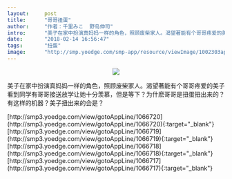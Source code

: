 ```yaml
---
layout:     post
title:      "哥哥扭蛋"
author:     "作者：千里みこ  野岛伸司"
intro:      "美子在家中扮演真妈妈一样的角色，照顾废柴家人。渴望著能有个哥哥疼爱的美子看到同学有哥哥接送放学让她十分羡慕，但是等下？为什麽哥哥是扭蛋扭出来的？有这样的机器？美子扭出来的会是？"
date:       "2018-02-14 16:56:47"
tags:       "扭蛋"
image:      "http://smp.yoedge.com/smp-app/resource/viewImage/1002303appline.png"
---
```

<div style="text-align: center">
<p><img src="http://smp.yoedge.com/smp-app/resource/viewImage/1002303appline.png"/></p>
</div>
<p class="post-meta">
<span>美子在家中扮演真妈妈一样的角色，照顾废柴家人。渴望著能有个哥哥疼爱的美子看到同学有哥哥接送放学让她十分羡慕，但是等下？为什麽哥哥是扭蛋扭出来的？有这样的机器？美子扭出来的会是？</span>
</p>
[http://smp3.yoedge.com/view/gotoAppLine/1066720](http://smp3.yoedge.com/view/gotoAppLine/1066720){:target="_blank"}
[http://smp3.yoedge.com/view/gotoAppLine/1066719](http://smp3.yoedge.com/view/gotoAppLine/1066719){:target="_blank"}
[http://smp3.yoedge.com/view/gotoAppLine/1066718](http://smp3.yoedge.com/view/gotoAppLine/1066718){:target="_blank"}
[http://smp3.yoedge.com/view/gotoAppLine/1066717](http://smp3.yoedge.com/view/gotoAppLine/1066717){:target="_blank"}



